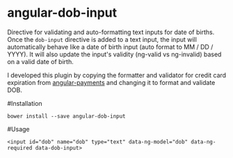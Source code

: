 # angular-dob-input

Directive for validating and auto-formatting text inputs for date of births. Once the `dob-input` directive is added to a text input, the input will automatically behave like a date of birth input (auto format to MM / DD / YYYY). It will also update the input's validity (ng-valid vs ng-invalid) based on a valid date of birth.

I developed this plugin by copying the formatter and validator for credit card expiration from [angular-payments](https://github.com/laurihy/angular-payments) and changing it to format and validate DOB.

#Installation

`bower install --save angular-dob-input`

#Usage

`<input id="dob" name="dob" type="text" data-ng-model="dob" data-ng-required data-dob-input>`
